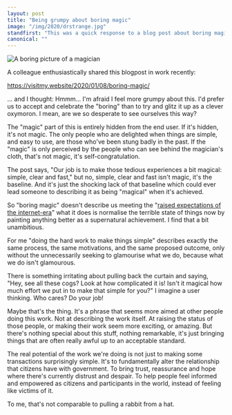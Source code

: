 ```yaml
---
layout: post
title: "Being grumpy about boring magic"
image: "/img/2020/drstrange.jpg"
standfirst: "This was a quick response to a blog post about boring magic which weirdly bugged me. Just to say, all power to anyone who's making the world a better place, I'm just working out my own thoughts here."
canonical: ""
---
```


<img class="img-full" src="{{ page.image }}" alt="A boring picture of a magician" />

A colleague enthusiastically shared this blogpost in work recently:

<a href="https://visitmy.website/2020/01/08/boring-magic/">https://visitmy.website/2020/01/08/boring-magic/</a>

... and I thought: Hmmm… I'm afraid I feel more grumpy about this. I'd prefer us to accept and celebrate the "boring" than to try and glitz it up as a clever oxymoron. I mean, are we so desperate to see ourselves this way?

The "magic" part of this is entirely hidden from the end user. If it's hidden, it's not magic. The only people who are delighted when things are simple, and easy to use, are those who've been stung badly in the past. If the "magic" is only perceived by the people who can see behind the magician's cloth, that's not magic, it's self-congratulation.

The post says, "Our job is to make those tedious experiences a bit magical: simple, clear and fast," but no, simple, clear and fast isn't magic, it's the baseline. And it's just the shocking lack of that baseline which could ever lead someone to describing it as being "magical" when it's achieved. 

So "boring magic" doesn't describe us meeting the "<a href="https://public.digital/about-pd/our-definition-of-digital">raised expectations of the internet-era</a>"  what it does is normalise the terrible state of things now by painting anything better as a supernatural achievement. I find that a bit unambitious.

For me "doing the hard work to make things simple" describes exactly the same process, the same motivations, and the same proposed outcome, only without the unnecessarily seeking to glamourise what we do, because what we do isn't glamourous.

There is something irritating about pulling back the curtain and saying, "Hey, see all these cogs? Look at how complicated it is! Isn't it magical how much effort we put in to make that simple for you?" I imagine a user thinking. Who cares? Do your job! 

Maybe that's the thing. It's a phrase that seems more aimed at other people doing this work. Not at describing the work itself. At raising the status of those people, or making their work seem more exciting, or amazing. But there's nothing special about this stuff, nothing remarkable, it's just bringing things that are often really awful up to an acceptable standard.

The real potential of the work we're doing is not just to making some transactions surprisingly simple. It's to fundamentally alter the relationship that citizens have with government. To bring trust, reassurance and hope where there's currently distrust and despair. To help people feel informed and empowered as citizens and participants in the world, instead of feeling like victims of it. 

To me, that's not comparable to pulling a rabbit from a hat.
